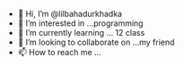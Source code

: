 - 👋 Hi, I’m @lilbahadurkhadka
- 👀 I’m interested in ...programming
- 🌱 I’m currently learning ... 12 class
- 💞️ I’m looking to collaborate on ...my friend
- 📫 How to reach me ...

<!---
lilbahadurkhadka/lilbahadurkhadka is a ✨ special ✨ repository because its `README.md` (this file) appears on your GitHub profile.
You can click the Preview link to take a look at your changes.
--->
